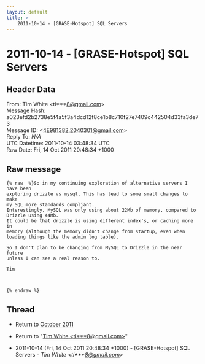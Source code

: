 ```yaml
---
layout: default
title: >
    2011-10-14 - [GRASE-Hotspot] SQL Servers
---
```


# 2011-10-14 - [GRASE-Hotspot] SQL Servers

## Header Data

From: Tim White \<ti***8@gmail.com\><br>
Message Hash: a023efd2b2738e5f4a5f3a4dcd12f8ce1b8c710f27e7409c442504d33fa3de73<br>
Message ID: \<4E981382.2040301@gmail.com\><br>
Reply To: _N/A_<br>
UTC Datetime: 2011-10-14 03:48:34 UTC<br>
Raw Date: Fri, 14 Oct 2011 20:48:34 +1000<br>

## Raw message

```
{% raw  %}So in my continuing exploration of alternative servers I have been 
exploring drizzle vs mysql. This has lead to some small changes to make 
my SQL more standards compliant.
Interestingly, MySQL was only using about 22Mb of memory, compared to 
Drizzle using 44Mb.
It could be that drizzle is using different index's, or caching more in 
memory (although the memory didn't change from startup, even when 
loading things like the admin log table).

So I don't plan to be changing from MySQL to Drizzle in the near future 
unless I can see a real reason to.

Tim



{% endraw %}
```

## Thread

+ Return to [October 2011](/archive/2011/10)

+ Return to "[Tim White <ti***8<span>@</span>gmail.com>](/authors/ti___8_at_gmail_com)"

+ 2011-10-14 (Fri, 14 Oct 2011 20:48:34 +1000) - [GRASE-Hotspot] SQL Servers - _Tim White \<ti***8@gmail.com\>_


